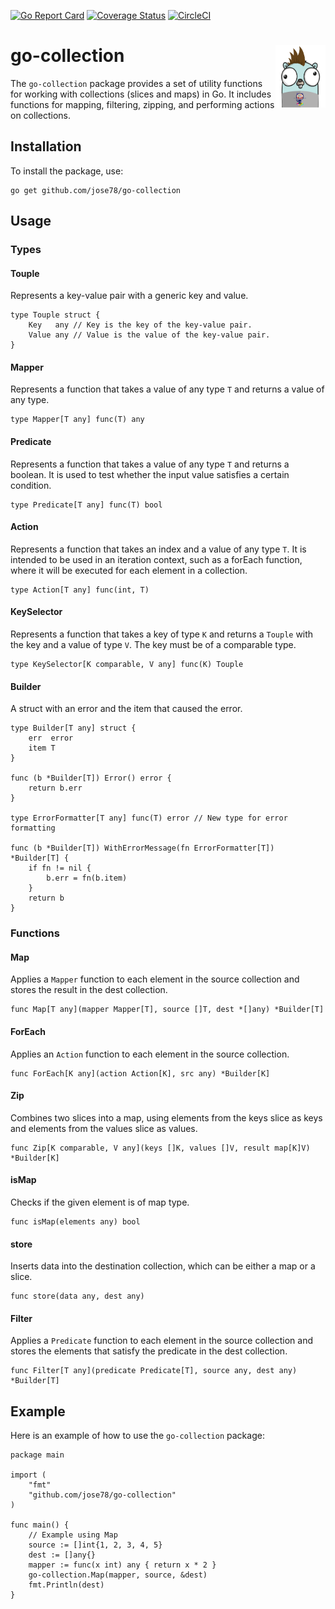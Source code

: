[![Go Report Card](https://goreportcard.com/badge/github.com/jose78/go-collection)](https://goreportcard.com/report/github.com/jose78/go-collection)
[![Coverage Status](https://coveralls.io/repos/github/jose78/go-collection/badge.svg?branch=master)](https://coveralls.io/github/jose78/go-collection?branch=master)
[![CircleCI](https://circleci.com/gh/jose78/go-collection.svg?style=shield)](https://circleci.com/gh/jose78/go-collection)


# go-collection <img align="right" width="80" height="100" src="resources/gopher.png">




The `go-collection` package provides a set of utility functions for working with collections (slices and maps) in Go. It includes functions for mapping, filtering, zipping, and performing actions on collections.

Installation
------------

To install the package, use:

    go get github.com/jose78/go-collection

Usage
-----

### Types

#### Touple

Represents a key-value pair with a generic key and value.

    type Touple struct {
        Key   any // Key is the key of the key-value pair.
        Value any // Value is the value of the key-value pair.
    }

#### Mapper

Represents a function that takes a value of any type `T` and returns a value of any type.

    type Mapper[T any] func(T) any

#### Predicate

Represents a function that takes a value of any type `T` and returns a boolean. It is used to test whether the input value satisfies a certain condition.

    type Predicate[T any] func(T) bool

#### Action

Represents a function that takes an index and a value of any type `T`. It is intended to be used in an iteration context, such as a forEach function, where it will be executed for each element in a collection.

    type Action[T any] func(int, T)

#### KeySelector

Represents a function that takes a key of type `K` and returns a `Touple` with the key and a value of type `V`. The key must be of a comparable type.

    type KeySelector[K comparable, V any] func(K) Touple

#### Builder

A struct with an error and the item that caused the error.

    type Builder[T any] struct {
        err  error
        item T
    }
    
    func (b *Builder[T]) Error() error {
        return b.err
    }
    
    type ErrorFormatter[T any] func(T) error // New type for error formatting
    
    func (b *Builder[T]) WithErrorMessage(fn ErrorFormatter[T]) *Builder[T] {
        if fn != nil {
            b.err = fn(b.item)
        }
        return b
    }

### Functions

#### Map

Applies a `Mapper` function to each element in the source collection and stores the result in the dest collection.

    func Map[T any](mapper Mapper[T], source []T, dest *[]any) *Builder[T]

#### ForEach

Applies an `Action` function to each element in the source collection.

    func ForEach[K any](action Action[K], src any) *Builder[K]

#### Zip

Combines two slices into a map, using elements from the keys slice as keys and elements from the values slice as values.

    func Zip[K comparable, V any](keys []K, values []V, result map[K]V) *Builder[K]

#### isMap

Checks if the given element is of map type.

    func isMap(elements any) bool

#### store

Inserts data into the destination collection, which can be either a map or a slice.

    func store(data any, dest any)

#### Filter

Applies a `Predicate` function to each element in the source collection and stores the elements that satisfy the predicate in the dest collection.

    func Filter[T any](predicate Predicate[T], source any, dest any) *Builder[T]

Example
-------

Here is an example of how to use the `go-collection` package:

    package main
    
    import (
        "fmt"
        "github.com/jose78/go-collection"
    )
    
    func main() {
        // Example using Map
        source := []int{1, 2, 3, 4, 5}
        dest := []any{}
        mapper := func(x int) any { return x * 2 }
        go-collection.Map(mapper, source, &dest)
        fmt.Println(dest)
    }
